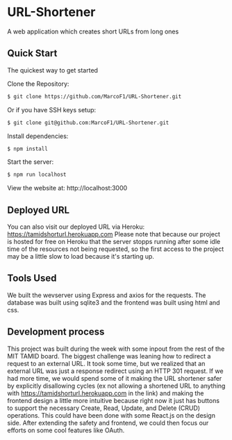 # URL-Shortener
A web application which creates short URLs from long ones


## Quick Start
  The quickest way to get started 

  Clone the Repository:
```bash
$ git clone https://github.com/MarcoF1/URL-Shortener.git
```
  Or if you have SSH keys setup:
```bash
$ git clone git@github.com:MarcoF1/URL-Shortener.git
```

  Install dependencies:

```bash
$ npm install
```

  Start the server:

```bash
$ npm run localhost
```

View the website at: http://localhost:3000

## Deployed URL
You can also visit our deployed URL via Heroku: https://tamidshorturl.herokuapp.com
Please note that because our project is hosted for free on Heroku that the server stopps running after some idle time of the resources not being requested, so the first access to the project may be a little slow to load because it's starting up. 

## Tools Used
We built the wevserver using Express and axios for the requests. The database was built using sqlite3 and the frontend was built using html and css. 

## Development process
This project was built during the week with some inpout from the rest of the MIT TAMID board. The biggest challenge was leaning how to redirect a request to an external URL. It took some time, but we realized that an external URL was just a response redirect using an HTTP 301 request. If we had more time, we would spend some of it making the URL shortener safer by explicitly disallowing cycles (ex not allowing a shortened URL to anything with https://tamidshorturl.herokuapp.com in the link) and making the frontend design a little more intuitive because right now it just has buttons to support the necessary Create, Read, Update, and Delete (CRUD) operations. This could have been done with some React.js on the design side. After extending the safety and frontend, we could then focus our efforts on some cool features like OAuth. 
